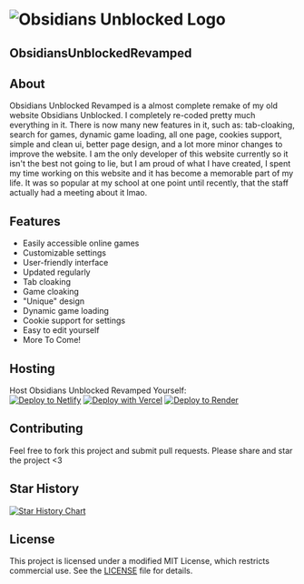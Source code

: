 # ![Obsidians Unblocked Logo](https://obsidianig.com/assets/obsidians-unblocked-high-resolution-logo-transparent.png)  
**ObsidiansUnblockedRevamped**  
---

## About  
Obsidians Unblocked Revamped is a almost complete remake of my old website Obsidians Unblocked. I completely re-coded pretty much everything in it. There is now many new features in it, such as: tab-cloaking, search for games, dynamic game loading, all one page, cookies support, simple and clean ui, better page design, and a lot more minor changes to improve the website. I am the only developer of this website currently so it isn't the best not going to lie, but I am proud of what I have created, I spent my time working on this website and it has become a memorable part of my life. It was so popular at my school at one point until recently, that the staff actually had a meeting about it lmao.

## Features  
- Easily accessible online games  
- Customizable settings  
- User-friendly interface
- Updated regularly
- Tab cloaking
- Game cloaking
- "Unique" design
- Dynamic game loading
- Cookie support for settings
- Easy to edit yourself
- More To Come!

## Hosting  
Host Obsidians Unblocked Revamped Yourself:  
[![Deploy to Netlify](https://www.netlify.com/img/deploy/button.svg)](https://app.netlify.com/start/deploy?repository=https://github.com/Obsidian-ig/ObsidiansUnblockedRevamped) [![Deploy with Vercel](https://vercel.com/button)](https://vercel.com/new/clone?repository-url=https%3A%2F%2Fgithub.com%2FObsidian-ig%2FObsidiansUnblockedRevamped) [![Deploy to Render](https://render.com/images/deploy-to-render-button.svg)](https://render.com/deploy?repo=https://github.com/Obsidian-ig/ObsidiansUnblockedRevamped)


## Contributing  
Feel free to fork this project and submit pull requests. Please share and star the project <3

## Star History

<a href="https://star-history.com/#Obsidian-ig/ObsidiansUnblockedRevamped&Date">
 <picture>
   <source media="(prefers-color-scheme: dark)" srcset="https://api.star-history.com/svg?repos=Obsidian-ig/ObsidiansUnblockedRevamped&type=Date&theme=dark" />
   <source media="(prefers-color-scheme: light)" srcset="https://api.star-history.com/svg?repos=Obsidian-ig/ObsidiansUnblockedRevamped&type=Date" />
   <img alt="Star History Chart" src="https://api.star-history.com/svg?repos=Obsidian-ig/ObsidiansUnblockedRevamped&type=Date" />
 </picture>
</a>

## License  
This project is licensed under a modified MIT License, which restricts commercial use. See the [LICENSE](LICENSE) file for details.

